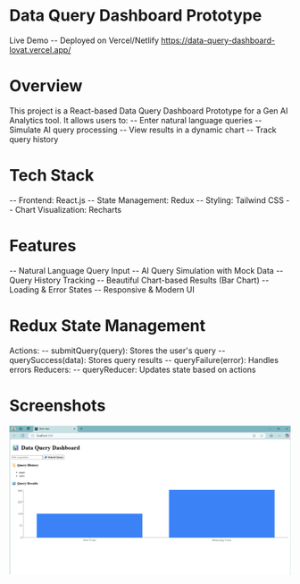 # Data Query Dashboard Prototype

Live Demo
-- Deployed on Vercel/Netlify https://data-query-dashboard-lovat.vercel.app/

# Overview
This project is a React-based Data Query Dashboard Prototype for a Gen AI Analytics tool.
It allows users to:
-- Enter natural language queries
-- Simulate AI query processing
-- View results in a dynamic chart
-- Track query history

# Tech Stack
-- Frontend: React.js
-- State Management: Redux
-- Styling: Tailwind CSS
-- Chart Visualization: Recharts

# Features
-- Natural Language Query Input
-- AI Query Simulation with Mock Data
-- Query History Tracking
-- Beautiful Chart-based Results (Bar Chart)
-- Loading & Error States
-- Responsive & Modern UI

# Redux State Management
Actions:
    -- submitQuery(query): Stores the user's query
    -- querySuccess(data): Stores query results
    -- queryFailure(error): Handles errors
Reducers:
    -- queryReducer: Updates state based on actions

# Screenshots
![Dashboard](<Screenshot 2025-03-29 120950.png>)